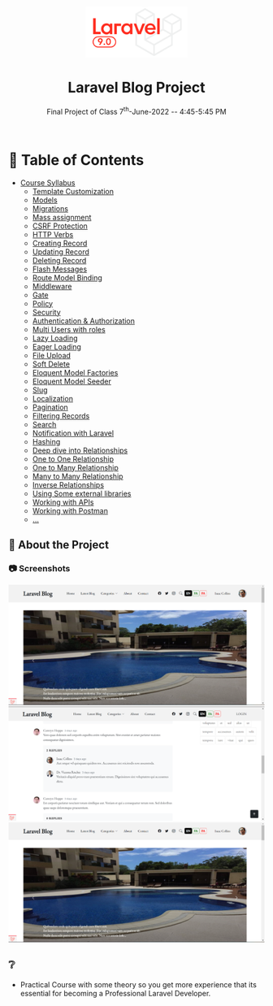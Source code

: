 <div align="center">

  <img src="public/Readme/laravel9.png" alt="logo" width="200" height="auto" />
  <h1>Laravel Blog Project</h1>
  
  <p>
    Final Project of Class 7<sup>th</sup>-June-2022 -- 4:45-5:45 PM
  </p>
   
</div>

<br />

<!-- Table of Contents -->

# :notebook_with_decorative_cover: Table of Contents

-   [Course Syllabus](#star2-about-the-project)
    -   [Template Customization](#camera-screenshots)
    -   [Models](#space_invader-tech-stack)
    -   [Migrations](#dart-features)
    -   [Mass assignment](#art-color-reference)
    -   [CSRF Protection](#key-environment-variables)
    -   [HTTP Verbs](#key-environment-variables)
    -   [Creating Record](#key-environment-variables)
    -   [Updating Record](#key-environment-variables)
    -   [Deleting Record](#key-environment-variables)
    -   [Flash Messages](#key-environment-variables)
    -   [Route Model Binding](#key-environment-variables)
    -   [Middleware](#key-environment-variables)
    -   [Gate](#key-environment-variables)
    -   [Policy](#key-environment-variables)
    -   [Security](#key-environment-variables)
    -   [Authentication & Authorization](#key-environment-variables)
    -   [Multi Users with roles](#key-environment-variables)
    -   [Lazy Loading](#key-environment-variables)
    -   [Eager Loading](#key-environment-variables)
    -   [File Upload](#key-environment-variables)
    -   [Soft Delete](#key-environment-variables)
    -   [Eloquent Model Factories](#key-environment-variables)
    -   [Eloquent Model Seeder](#key-environment-variables)
    -   [Slug](#key-environment-variables)
    -   [Localization](#key-environment-variables)
    -   [Pagination](#key-environment-variables)
    -   [Filtering Records](#key-environment-variables)
    -   [Search](#key-environment-variables)
    -   [Notification with Laravel](#key-environment-variables)
    -   [Hashing](#key-environment-variables)
    -   [Deep dive into Relationships](#key-environment-variables)
    -   [One to One Relationship](#key-environment-variables)
    -   [One to Many Relationship](#key-environment-variables)
    -   [Many to Many Relationship](#key-environment-variables)
    -   [Inverse Relationships](#key-environment-variables)
    -   [Using Some external libraries](#key-environment-variables)
    -   [Working with APIs](#key-environment-variables)
    -   [Working with Postman](#key-environment-variables)
    -   [...](#key-environment-variables)
    <!-- About the Project -->

## :star2: About the Project

<!-- Screenshots -->

### :camera: Screenshots

<div align="center"> 
  <img src="public/Readme/landing.png" alt="screenshot" />
</div>
<div align="center"> 
  <img src="public/Readme/comment and replies.png" alt="screenshot" />
</div>
<div align="center"> 
  <img src="public/Readme/landing.png" alt="screenshot" />
</div>

<!-- FAQ -->

## :grey_question:

-   Practical Course with some theory so you get more experience that its essential for becoming a Professional Laravel Developer.

